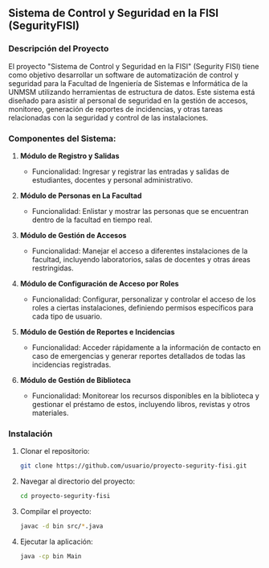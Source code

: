 ## Sistema de Control y Seguridad en la FISI (SegurityFISI)

### Descripción del Proyecto
El proyecto "Sistema de Control y Seguridad en la FISI" (Segurity FISI) tiene como objetivo desarrollar un software de automatización de control y seguridad para la Facultad de Ingeniería de Sistemas e Informática de la UNMSM utilizando herramientas de estructura de datos. Este sistema está diseñado para asistir al personal de seguridad en la gestión de accesos, monitoreo, generación de reportes de incidencias, y otras tareas relacionadas con la seguridad y control de las instalaciones.

### Componentes del Sistema:

1. **Módulo de Registro y Salidas**
   - Funcionalidad: Ingresar y registrar las entradas y salidas de estudiantes, docentes y personal administrativo.

2. **Módulo de Personas en La Facultad**
   - Funcionalidad: Enlistar y mostrar las personas que se encuentran dentro de la facultad en tiempo real.

3. **Módulo de Gestión de Accesos**
   - Funcionalidad: Manejar el acceso a diferentes instalaciones de la facultad, incluyendo laboratorios, salas de docentes y otras áreas restringidas.

4. **Módulo de Configuración de Acceso por Roles**
   - Funcionalidad: Configurar, personalizar y controlar el acceso de los roles a ciertas instalaciones, definiendo permisos específicos para cada tipo de usuario.

5. **Módulo de Gestión de Reportes e Incidencias**
   - Funcionalidad: Acceder rápidamente a la información de contacto en caso de emergencias y generar reportes detallados de todas las incidencias registradas.

6. **Módulo de Gestión de Biblioteca**
   - Funcionalidad: Monitorear los recursos disponibles en la biblioteca y gestionar el préstamo de estos, incluyendo libros, revistas y otros materiales.



### Instalación
1. Clonar el repositorio:
   ```sh
   git clone https://github.com/usuario/proyecto-segurity-fisi.git
   ```
2. Navegar al directorio del proyecto:
   ```sh
   cd proyecto-segurity-fisi
   ```
3. Compilar el proyecto:
   ```sh
   javac -d bin src/*.java
   ```
4. Ejecutar la aplicación:
   ```sh
   java -cp bin Main
   ```
